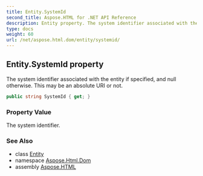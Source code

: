 ```yaml
---
title: Entity.SystemId
second_title: Aspose.HTML for .NET API Reference
description: Entity property. The system identifier associated with the entity if specified and null otherwise. This may be an absolute URI or not
type: docs
weight: 60
url: /net/aspose.html.dom/entity/systemid/
---
```

## Entity.SystemId property

The system identifier associated with the entity if specified, and null otherwise. This may be an absolute URI or not.

```csharp
public string SystemId { get; }
```

### Property Value

The system identifier.

### See Also

* class [Entity](../)
* namespace [Aspose.Html.Dom](../../../aspose.html.dom/)
* assembly [Aspose.HTML](../../../)
